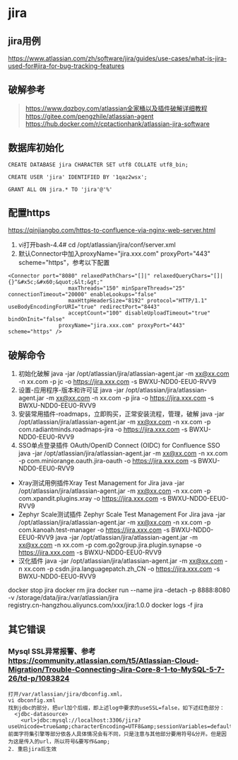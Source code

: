 # jira

## jira用例
https://www.atlassian.com/zh/software/jira/guides/use-cases/what-is-jira-used-for#jira-for-bug-tracking-features

## 破解参考
> https://www.dqzboy.com/atlassian全家桶以及插件破解详细教程
> https://gitee.com/pengzhile/atlassian-agent
> https://hub.docker.com/r/cptactionhank/atlassian-jira-software

## 数据库初始化
```
CREATE DATABASE jira CHARACTER SET utf8 COLLATE utf8_bin;

CREATE USER 'jira' IDENTIFIED BY '1qaz2wsx';

GRANT ALL ON jira.* TO 'jira'@'%'
```

## 配置https
https://qinjiangbo.com/https-to-confluence-via-nginx-web-server.html
1. vi打开bash-4.4# cd /opt/atlassian/jira/conf/server.xml
2. 默认Connector中加入proxyName="jira.xxx.com" proxyPort="443" scheme="https"，参考以下配置
```
<Connector port="8080" relaxedPathChars="[]|" relaxedQueryChars="[]|{}^&#x5c;&#x60;&quot;&lt;&gt;"
                   maxThreads="150" minSpareThreads="25" connectionTimeout="20000" enableLookups="false"
                   maxHttpHeaderSize="8192" protocol="HTTP/1.1" useBodyEncodingForURI="true" redirectPort="8443"
                   acceptCount="100" disableUploadTimeout="true" bindOnInit="false"
                proxyName="jira.xxx.com" proxyPort="443" scheme="https" />
```

## 破解命令
1. 初始化破解
java -jar /opt/atlassian/jira/atlassian-agent.jar -m xx@xx.com -n xx.com -p jc -o https://jira.xxx.com -s BWXU-NDD0-EEU0-RVV9
2. 设置-应用程序-版本和许可证
java -jar /opt/atlassian/jira/atlassian-agent.jar -m xx@xx.com -n xx.com -p jira -o https://jira.xxx.com -s BWXU-NDD0-EEU0-RVV9
3. 安装常用插件-roadmaps，立即购买，正常安装流程，管理，破解
java -jar /opt/atlassian/jira/atlassian-agent.jar -m xx@xx.com -n xx.com -p com.radiantminds.roadmaps-jira -o https://jira.xxx.com -s BWXU-NDD0-EEU0-RVV9
4. SSO单点登录插件 OAuth/OpenID Connect (OIDC) for Confluence SSO
java -jar /opt/atlassian/jira/atlassian-agent.jar -m xx@xx.com -n xx.com -p com.miniorange.oauth.jira-oauth -o https://jira.xxx.com -s BWXU-NDD0-EEU0-RVV9
- Xray测试用例插件Xray Test Management for Jira
java -jar /opt/atlassian/jira/atlassian-agent.jar -m xx@xx.com -n xx.com -p com.xpandit.plugins.xray -o https://jira.xxx.com -s BWXU-NDD0-EEU0-RVV9
- Zephyr Scale测试插件 Zephyr Scale Test Management For Jira
java -jar /opt/atlassian/jira/atlassian-agent.jar -m xx@xx.com -n xx.com -p com.kanoah.test-manager -o https://jira.xxx.com -s BWXU-NDD0-EEU0-RVV9
java -jar /opt/atlassian/jira/atlassian-agent.jar -m xx@xx.com -n xx.com -p com.go2group.jira.plugin.synapse -o https://jira.xxx.com -s BWXU-NDD0-EEU0-RVV9
- 汉化插件
java -jar /opt/atlassian/jira/atlassian-agent.jar -m xx@xx.com -n xx.com -p csdn.jira.languagepatch.zh_CN -o https://jira.xxx.com -s BWXU-NDD0-EEU0-RVV9


docker stop jira
docker rm jira
docker run --name jira -detach -p 8888:8080 \
    -v /storage/data/jira:/var/atlassian/jira \
    registry.cn-hangzhou.aliyuncs.com/xxx/jira:1.0.0
docker logs -f jira


## 其它错误
### Mysql SSL异常报警、参考 https://community.atlassian.com/t5/Atlassian-Cloud-Migration/Trouble-Connecting-Jira-Core-8-1-to-MySQL-5-7-26/td-p/1083824
```
打开/var/atlassian/jira/dbconfig.xml，
vi dbconfig.xml
找到jdbc的部分，把url加个后缀，即上述log中要求的useSSL=false，如下述红色部分：
  <jdbc-datasource>
    <url>jdbc:mysql://localhost:3306/jira?useUnicode=true&amp;characterEncoding=UTF8&amp;sessionVariables=default_storage_engine=InnoDB&amp;useSSL=false</url>
前面字符集引擎等部分依各人具体情况会有不同，只是注意与其他部分要用符号&分开。但是因为这是传入的url，所以符号&要写作&amp;
2. 重启jira后生效
```

